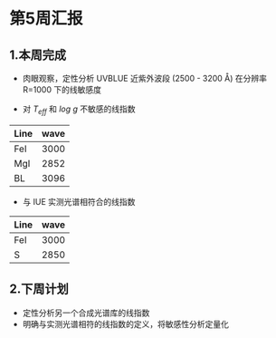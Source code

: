 # 第5周汇报

## 1.本周完成

- 肉眼观察，定性分析 UVBLUE 近紫外波段 (2500 - 3200 Å) 在分辨率 R=1000 下的线敏感度

- 对 $T_{eff}$ 和 $log\text{ }g$ 不敏感的线指数

| Line | wave |
|  --  |  --  |
|  FeI | 3000 |
|  MgI | 2852 |
|  BL  | 3096 |

- 与 IUE 实测光谱相符合的线指数

| Line | wave |
|  --  |  --  |
|  FeI | 3000 |
|   S  | 2850 |

## 2.下周计划

- 定性分析另一个合成光谱库的线指数
- 明确与实测光谱相符的线指数的定义，将敏感性分析定量化
